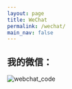 ```yaml
---
layout: page
title: WeChat
permalink: /wechat/
main_nav: false
---
```


## 我的微信：
<img src="http://www.hjboo.com/assets/images/webchat_code.jpg" alt="webchat_code" class="profile" align="center">
